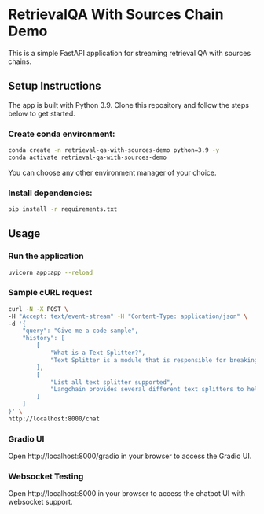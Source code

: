 # RetrievalQA With Sources Chain Demo

This is a simple FastAPI application for streaming retrieval QA with sources chains.

## Setup Instructions

The app is built with Python 3.9. Clone this repository and follow the steps below
to get started.

### Create conda environment:

```bash
conda create -n retrieval-qa-with-sources-demo python=3.9 -y
conda activate retrieval-qa-with-sources-demo
```

You can choose any other environment manager of your choice.

### Install dependencies:

```bash
pip install -r requirements.txt
```

## Usage

### Run the application

```bash
uvicorn app:app --reload
```

### Sample cURL request

```bash
curl -N -X POST \
-H "Accept: text/event-stream" -H "Content-Type: application/json" \
-d '{
    "query": "Give me a code sample",
    "history": [
        [
            "What is a Text Splitter?",
            "Text Splitter is a module that is responsible for breaking up a document into smaller pieces, or chunks, that can be more easily processed."
        ],
        [
            "List all text splitter supported",
            "Langchain provides several different text splitters to help with processing text data. These include the Character Text Splitter, Hugging Face Length Function, Latex Text Splitter, Markdown Text Splitter, NLTK Text Splitter, Python Code Text Splitter, RecursiveCharacterTextSplitter, Spacy Text Splitter, tiktoken (OpenAI) Length Function, and TiktokenText Splitter."
        ]
    ]
}' \
http://localhost:8000/chat
```

### Gradio UI

Open http://localhost:8000/gradio in your browser to access the Gradio UI.

### Websocket Testing

Open http://localhost:8000 in your browser to access the chatbot UI with websocket support.
